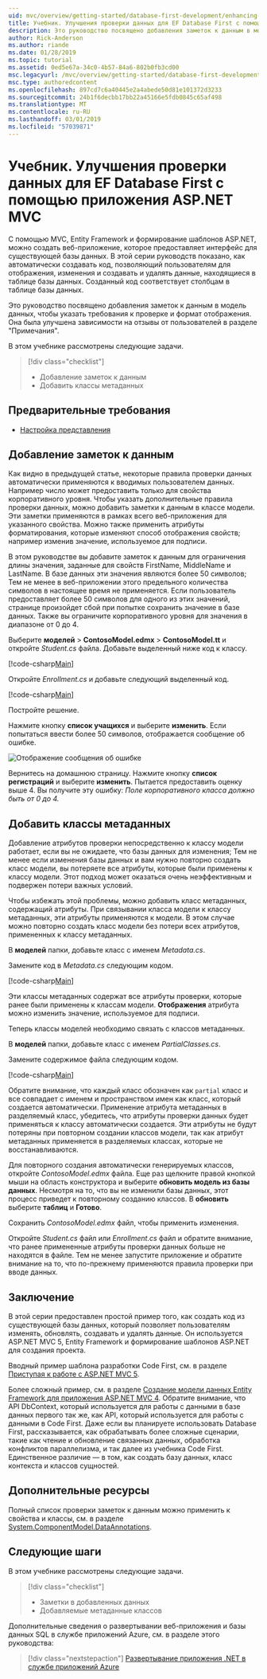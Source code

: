 ```yaml
---
uid: mvc/overview/getting-started/database-first-development/enhancing-data-validation
title: Учебник. Улучшения проверки данных для EF Database First с помощью приложения ASP.NET MVC
description: Это руководство посвящено добавления заметок к данным в модель данных, чтобы указать требования к проверке и формат отображения.
author: Rick-Anderson
ms.author: riande
ms.date: 01/28/2019
ms.topic: tutorial
ms.assetid: 0ed5e67a-34c0-4b57-84a6-802b0fb3cd00
msc.legacyurl: /mvc/overview/getting-started/database-first-development/enhancing-data-validation
msc.type: authoredcontent
ms.openlocfilehash: 897cd7c6a40445e2a4abede50d81e101372d3233
ms.sourcegitcommit: 24b1f6decbb17bb22a45166e5fdb0845c65af498
ms.translationtype: MT
ms.contentlocale: ru-RU
ms.lasthandoff: 03/01/2019
ms.locfileid: "57039871"
---
```

# <a name="tutorial-enhance-data-validation-for-ef-database-first-with-aspnet-mvc-app"></a>Учебник. Улучшения проверки данных для EF Database First с помощью приложения ASP.NET MVC

С помощью MVC, Entity Framework и формирование шаблонов ASP.NET, можно создать веб-приложение, которое предоставляет интерфейс для существующей базы данных. В этой серии руководств показано, как автоматически создавать код, позволяющий пользователям для отображения, изменения и создавать и удалять данные, находящиеся в таблице базы данных. Созданный код соответствует столбцам в таблице базы данных.

Это руководство посвящено добавления заметок к данным в модель данных, чтобы указать требования к проверке и формат отображения. Она была улучшена зависимости на отзывы от пользователей в разделе "Примечания".

В этом учебнике рассмотрены следующие задачи.

> [!div class="checklist"]
> * Добавление заметок к данным
> * Добавить классы метаданных

## <a name="prerequisites"></a>Предварительные требования

* [Настройка представления](customizing-a-view.md)

## <a name="add-data-annotations"></a>Добавление заметок к данным

Как видно в предыдущей статье, некоторые правила проверки данных автоматически применяются к вводимых пользователем данных. Например число может предоставить только для свойства корпоративного уровня. Чтобы указать дополнительные правила проверки данных, можно добавить заметки к данным в классе модели. Эти заметки применяются в рамках всего веб-приложения для указанного свойства. Можно также применить атрибуты форматирования, которые изменяют способ отображения свойств; например изменив значение, используемое для подписи.

В этом руководстве вы добавите заметок к данным для ограничения длины значения, заданные для свойств FirstName, MiddleName и LastName. В базе данных эти значения являются более 50 символов; Тем не менее в веб-приложении этого предельного количества символов в настоящее время не применяется. Если пользователь предоставляет более 50 символов для одного из этих значений, странице произойдет сбой при попытке сохранить значение в базе данных. Также вы ограничите корпоративного уровня для значения в диапазоне от 0 до 4.

Выберите **моделей** > **ContosoModel.edmx** > **ContosoModel.tt** и откройте *Student.cs* файла. Добавьте выделенный ниже код к классу.

[!code-csharp[Main](enhancing-data-validation/samples/sample1.cs?highlight=5,15,17,20)]

Откройте *Enrollment.cs* и добавьте следующий выделенный код.

[!code-csharp[Main](enhancing-data-validation/samples/sample2.cs?highlight=5,10)]

Постройте решение.

Нажмите кнопку **список учащихся** и выберите **изменить**. Если попытаться ввести более 50 символов, отображается сообщение об ошибке.

![Отображение сообщения об ошибке](enhancing-data-validation/_static/image1.png)

Вернитесь на домашнюю страницу. Нажмите кнопку **список регистраций** и выберите **изменить**. Пытается предоставить оценку выше 4. Вы получите эту ошибку: *Поле корпоративного класса должно быть от 0 до 4.*

## <a name="add-metadata-classes"></a>Добавить классы метаданных

Добавление атрибутов проверки непосредственно к классу модели работает, если вы не ожидаете, что базы данных для изменения; Тем не менее если изменения базы данных и вам нужно повторно создать класс модели, вы потеряете все атрибуты, которые были применены к классу модели. Этот подход может оказаться очень неэффективным и подвержен потери важных условий.

Чтобы избежать этой проблемы, можно добавить класс метаданных, содержащий атрибуты. При связывании класса модели к классу метаданных, эти атрибуты применяются к модели. В этом случае можно повторно создать класс модели без потери всех атрибутов, примененных к классу метаданных.

В **моделей** папки, добавьте класс с именем *Metadata.cs*.

Замените код в *Metadata.cs* следующим кодом.

[!code-csharp[Main](enhancing-data-validation/samples/sample3.cs)]

Эти классы метаданных содержат все атрибуты проверки, которые ранее были применены к классам модели. **Отображения** атрибута можно изменить значение, используемое для подписи.

Теперь классы моделей необходимо связать с классов метаданных.

В **моделей** папки, добавьте класс с именем *PartialClasses.cs*.

Замените содержимое файла следующим кодом.

[!code-csharp[Main](enhancing-data-validation/samples/sample4.cs)]

Обратите внимание, что каждый класс обозначен как `partial` класс и все совпадает с именем и пространством имен как класс, который создается автоматически. Применение атрибута метаданных в разделяемый класс, убедитесь, что атрибуты проверки данных будет применяться к классу автоматически создается. Эти атрибуты не будут потеряны при повторном создании классов модели, так как атрибут метаданных применяется в разделяемых классах, которые не восстанавливаются.

Для повторного создания автоматически генерируемых классов, откройте *ContosoModel.edmx* файла. Еще раз щелкните правой кнопкой мыши на область конструктора и выберите **обновить модель из базы данных**. Несмотря на то, что вы не изменили базы данных, этот процесс приведет к повторному созданию классов. В **обновить** выберите **таблиц** и **Готово**.

Сохранить *ContosoModel.edmx* файл, чтобы применить изменения.

Откройте *Student.cs* файл или *Enrollment.cs* файл и обратите внимание, что ранее примененные атрибуты проверки данных больше не находятся в файле. Тем не менее запустите приложение и обратите внимание на то, что по-прежнему применяются правила проверки при вводе данных.

## <a name="conclusion"></a>Заключение

В этой серии предоставлен простой пример того, как создать код из существующей базы данных, который позволяет пользователям изменять, обновлять, создавать и удалять данные. Он используется ASP.NET MVC 5, Entity Framework и формирование шаблонов ASP.NET для создания проекта. 

Вводный пример шаблона разработки Code First, см. в разделе [Приступая к работе с ASP.NET MVC 5](../introduction/getting-started.md). 

Более сложный пример, см. в разделе [Создание модели данных Entity Framework для приложения ASP.NET MVC 4](../getting-started-with-ef-using-mvc/creating-an-entity-framework-data-model-for-an-asp-net-mvc-application.md). Обратите внимание, что API DbContext, который используется для работы с данными в базе данных первого так же, как API, который используется для работы с данными в Code First. Даже если вы планируете использовать Database First, рассказывается, как обрабатывать более сложные сценарии, такие как чтение и обновление связанных данных, обработка конфликтов параллелизма, и так далее из учебника Code First. Единственное различие — в том, как создать базу данных, класс контекста и классов сущностей.

## <a name="additional-resources"></a>Дополнительные ресурсы

Полный список проверки заметок к данным можно применить к свойства и классы, см. в разделе [System.ComponentModel.DataAnnotations](https://msdn.microsoft.com/library/system.componentmodel.dataannotations.aspx).

## <a name="next-steps"></a>Следующие шаги

В этом учебнике рассмотрены следующие задачи.

> [!div class="checklist"]
> * Заметки в добавленных данных
> * Добавляемые метаданные классов

Дополнительные сведения о развертывании веб-приложения и базы данных SQL в службе приложений Azure, см. в разделе этого руководства:
> [!div class="nextstepaction"]
> [Развертывание приложения .NET в службе приложений Azure](/azure/app-service/app-service-web-tutorial-dotnet-sqldatabase/)
